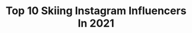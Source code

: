 ---
title: Top 10 Skiing Instagram Influencers In 2021
description: >-
  Find top skiing Instagram influencers in 2021. Most popular hashtags: #skiing #sunset #weareskiing.
platform: Instagram
hits: 609
text_top: Identify the top-rated Instagram influencers on inBeat.
text_bottom: Our platform holds 609 Instagram influencers like this for you to collaborate.
profiles:
  - username: "ericbalken"
    fullname: >-
      Eric Balken | Skier
    bio: >-
      Skier
    location: "Canada"
    followers: 12732
    engagement: 1270
    commentsToLikes: 0.031722
    id: ck5q0fqk55s1n0i11w64pbmhs
    verified: false
    hashtags: "#skimore, #thisisskiing, #skiuphill, #freeskiculture"
  - username: "maurocaviezel"
    fullname: >-
      Mauro Caviezel
    bio: >-
      Skier🇨🇭
    location: "Switzerland"
    followers: 30816
    engagement: 1381
    commentsToLikes: 0.010578
    id: ck5q8cx4w5jtm0i117c327tn5
    verified: false
    hashtags: "#weareskiing, #wercotrade, #bwt, #alpineskisquad"
  - username: "colinwili"
    fullname: >-
      colin wili
    bio: >-
      Skier. 🇨🇭
    location: "Switzerland"
    followers: 7680
    engagement: 1746
    commentsToLikes: 0.011436
    id: ck5pw17hxklsa0i111k7j4rhf
    verified: false
    hashtags: "#k2poacher, #cheers, #boyband, #dewtour"
  - username: "doosli"
    fullname: >-
      Daniel Conrad Loosli
    bio: >-
      Skier
    location: "Switzerland"
    followers: 7478
    engagement: 1331
    commentsToLikes: 0.024113
    id: ck0w320bir89f0i19wfl1e6oe
    verified: false
    hashtags: "#linesakana, #laaxisniceyo"
  - username: "rafadiazh1"
    fullname: >-
      R å F ā 🎲
    bio: >-
      ✝️ granada🌙🥀 ••••••••••••••••••••••••••••••••••••• 🌀Skier 🌀 ‼️ @nordica_spain ‼️ ‼️ @vola_racing_spain ‼️ ‼️ @energiapura.espana ‼️ ‼️ @finisher_es ‼️
    location: "Spain"
    followers: 2780
    engagement: 2474
    commentsToLikes: 0.247305
    id: ck8szh9tcofwc0j788p6619oo
    verified: false
    hashtags: ""
  - username: "nuriapau1"
    fullname: >-
      Núria Pau SKI • ADVENTURE
    bio: >-
      ❄️ Alpine Skier 🎿 🌏 Travel lover 🌎 Life runs away, go catch it!🙅🏼‍♀️ Ganes de viure ✉️nuriapauromeu@gmail.com
    location: "France"
    followers: 6799
    engagement: 1061
    commentsToLikes: 0.078501
    id: ck5hijvnwdw1j0i11s00tbt6k
    verified: false
    hashtags: "#winterishere, #again, #teammate, #prevenci"
  - username: "domiohaco"
    fullname: >-
      Dominique  Ohaco
    bio: >-
      Professional Skier 🇨🇱 | 2 x Olympian | 2 x XGames @thenorthfacechile @redbullcl @goprocl @labolsadelski @valle_nevado @smith_chile YouTube ⬇️
    location: "Chile"
    followers: 12803
    engagement: 968
    commentsToLikes: 0.097302
    id: ck5caxlquebrr0i114v0q4wrz
    verified: false
    hashtags: "#goprohero8, #feelstrong, #gopromax, #goprohero9"
  - username: "kellysildaru"
    fullname: >-
      Kelly Sildaru
    bio: >-
      Skier ⛷ | 9x XGames medalist 🥇🥇🥇🥇🥇| World Champion Vlog 4 - MU LEMMIK REIS / MY BEST TRIP EVER
    location: "United Kingdom"
    followers: 79803
    engagement: 1410
    commentsToLikes: 0.029835
    id: ck0w5qzye507f0i19anyrodow
    verified: true
    hashtags: "#sunset, #estonia, #stayhealthy, #skiing"
  - username: "brittanorgren"
    fullname: >-
      Britta johansson norgren
    bio: >-
      Cross country skier in Lager 157 SkiTeam. 3️⃣ time olympian, Turin 2006, Vancouver 2010, Sochi 2014. 🥇 Vasaloppet 2017 och 2019
    location: "Canada"
    followers: 12625
    engagement: 1681
    commentsToLikes: 0.035687
    id: ck5c7fjfz7fs80i11vyhoha4c
    verified: false
    hashtags: "#lager157, #orsagr, #vismaskiclassics, #coxacarry"
  - username: "simenkruger"
    fullname: >-
      Simen Hegstad Krüger
    bio: >-
      Cross country skier from Oslo, Norway
    location: "Norway"
    followers: 18896
    engagement: 1667
    commentsToLikes: 0.030838
    id: ck55o6nkf7qxl0i11kokfh89m
    verified: false
    hashtags: "#reklame, #mizunoenerzy, #bounce, #lysebotn"
---